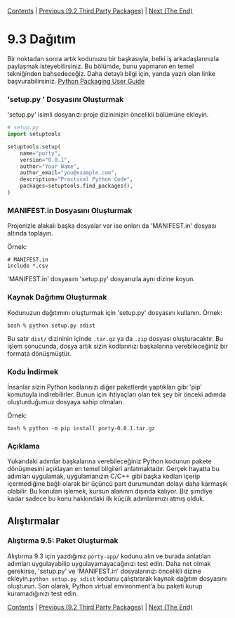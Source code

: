 [Contents](../Contents.md) \| [Previous (9.2 Third Party Packages)](02_Third_party.md) \| [Next (The End)](TheEnd.md)

# 9.3 Dağıtım

Bir noktadan sonra artık kodunuzu bir başkasıyla, belki iş arkadaşlarınızla paylaşmak isteyebilirsiniz.
Bu bölümde, bunu yapmanın en temel tekniğinden bahsedeceğiz. Daha detaylı bilgi için, yanda yazılı olan linke başvurabilirsiniz. [Python Packaging User Guide](https://packaging.python.org)

### 'setup.py ' Dosyasını Oluşturmak


'setup.py' isimli dosyanızı proje dizininizin öncelikli bölümüne ekleyin.

```python
# setup.py
import setuptools

setuptools.setup(
    name="porty",
    version="0.0.1",
    author="Your Name",
    author_email="you@example.com",
    description="Practical Python Code",
    packages=setuptools.find_packages(),
)
```

### MANIFEST.in  Dosyasını Oluşturmak

Projenizle alakalı başka dosyalar var ise onları da 'MANIFEST.in' dosyası altında toplayın.

Örnek:

```
# MANIFEST.in
include *.csv
```

'MANIFEST.in' dosyasını 'setup.py' dosyanızla aynı dizine koyun.

### Kaynak Dağıtımı Oluşturmak

Kodunuzun dağıtımını oluşturmak için 'setup.py' dosyasını kullanın.
Örnek:

```
bash % python setup.py sdist
```
Bu satır `dist/` dizininin içinde `.tar.gz` ya da `.zip` dosyası oluşturacaktır. Bu işlem sonucunda, dosya artık sizin kodlarınızı 
başkalarına verebileceğiniz bir formata dönüşmüştür.

### Kodu İndirmek

İnsanlar sizin Python kodlarınızı diğer paketlerde yaptıkları gibi 'pip' komutuyla indirebilirler.
Bunun için ihtiyaçları olan tek şey bir önceki adımda oluşturduğumuz dosyaya sahip olmaları.

Örnek:

```
bash % python -m pip install porty-0.0.1.tar.gz
```

### Açıklama

Yukarıdaki adımlar başkalarına verebileceğiniz Python kodunun pakete dönüşmesini açıklayan en temel bilgileri anlatmaktadır.
Gerçek hayatta bu adımları uygulamak, uygulamanızın C/C++ gibi başka kodları içerip içermediğine bağlı olarak 
bir üçüncü part durumundan dolayı daha karmaşık olabilir. Bu konuları işlemek, kursun alanının dışında kalıyor.
Biz şimdiye kadar sadece bu konu hakkındaki ilk küçük adımlarımızı atmış olduk.


## Alıştırmalar

### Alıştırma 9.5:  Paket Oluşturmak

Alıştırma 9.3 için yazdığınız `porty-app/` kodunu alın ve burada anlatılan adımları
uygulayabilip uygulayamayacağınızı test edin. Daha net olmak gerekirse, 'setup.py'
ve 'MANIFEST.in' dosyalarınızı öncelikli dizine ekleyin.`python setup.py sdist` kodunu çalıştırarak
kaynak dağıtım dosyasını oluşturun. Son olarak, Python virtual environment'a bu paketi
kurup kuramadığınızı test edin.

[Contents](../Contents.md) \| [Previous (9.2 Third Party Packages)](02_Third_party.md) \| [Next (The End)](TheEnd.md)




